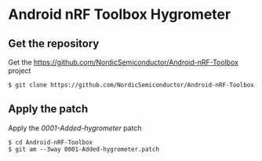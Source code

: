 # Android nRF Toolbox Hygrometer

## Get the repository
Get the https://github.com/NordicSemiconductor/Android-nRF-Toolbox project

    $ git clone https://github.com/NordicSemiconductor/Android-nRF-Toolbox

## Apply the patch
Apply the *0001-Added-hygrometer* patch

    $ cd Android-nRF-Toolbox
    $ git am --3way 0001-Added-hygrometer.patch
